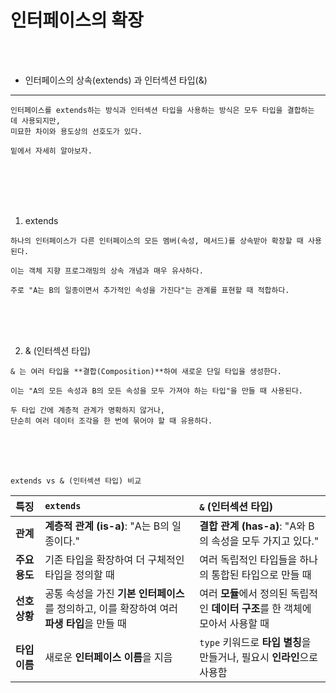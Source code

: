 # 인터페이스의 확장

<br />
<br />

* 인터페이스의 상속(extends) 과 인터섹션 타입(&)

---

```
인터페이스를 extends하는 방식과 인터섹션 타입을 사용하는 방식은 모두 타입을 결합하는 데 사용되지만,
미묘한 차이와 용도상의 선호도가 있다.

밑에서 자세히 알아보자.
```

<br />
<br />
<br />
<br />

1. extends

```
하나의 인터페이스가 다른 인터페이스의 모든 멤버(속성, 메서드)를 상속받아 확장할 때 사용된다.

이는 객체 지향 프로그래밍의 상속 개념과 매우 유사하다.

주로 "A는 B의 일종이면서 추가적인 속성을 가진다"는 관계를 표현할 때 적합하다.
```

<br />
<br />
<br />

2. & (인터섹션 타입)

```
& 는 여러 타입을 **결합(Composition)**하여 새로운 단일 타입을 생성한다.

이는 "A의 모든 속성과 B의 모든 속성을 모두 가져야 하는 타입"을 만들 때 사용된다.

두 타입 간에 계층적 관계가 명확하지 않거나,
단순히 여러 데이터 조각을 한 번에 묶어야 할 때 유용하다.
```

<br />
<br />
<br />

`extends vs & (인터섹션 타입) 비교`


| 특징         | `extends`                                                                    | `&` (인터섹션 타입)                                                                  |
| :----------- | :--------------------------------------------------------------------------- | :----------------------------------------------------------------------------------- |
| **관계** | **계층적 관계 (is-a)**: "A는 B의 일종이다."                                  | **결합 관계 (has-a)**: "A와 B의 속성을 모두 가지고 있다."                            |
| **주요 용도** | 기존 타입을 확장하여 더 구체적인 타입을 정의할 때                            | 여러 독립적인 타입들을 하나의 통합된 타입으로 만들 때                                |
| **선호 상황** | 공통 속성을 가진 **기본 인터페이스**를 정의하고, 이를 확장하여 여러 **파생 타입**을 만들 때 | 여러 **모듈**에서 정의된 독립적인 **데이터 구조**를 한 객체에 모아서 사용할 때       |
| **타입 이름** | 새로운 **인터페이스 이름**을 지음                                            | `type` 키워드로 **타입 별칭**을 만들거나, 필요시 **인라인**으로 사용함               |
